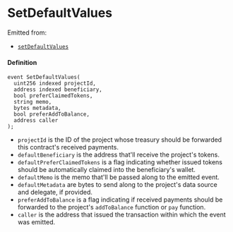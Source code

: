 # SetDefaultValues

Emitted from:

* [`setDefaultValues`](/v4/deprecated/v2/contracts/or-utilities/jbetherc20projectpayer/write/setdefaultvalues.md)

#### Definition

```
event SetDefaultValues(
  uint256 indexed projectId,
  address indexed beneficiary,
  bool preferClaimedTokens,
  string memo,
  bytes metadata,
  bool preferAddToBalance,
  address caller
);
```

* `projectId` is the ID of the project whose treasury should be forwarded this contract's received payments.
* `defaultBeneficiary` is the address that'll receive the project's tokens.
* `defaultPreferClaimedTokens` is a flag indicating whether issued tokens should be automatically claimed into the beneficiary's wallet.
* `defaultMemo` is the memo that'll be passed along to the emitted event.
* `defaultMetadata` are bytes to send along to the project's data source and delegate, if provided.
* `preferAddToBalance` is a flag indicating if received payments should be forwarded to the project's `addToBalance` function or `pay` function.
* `caller` is the address that issued the transaction within which the event was emitted.
